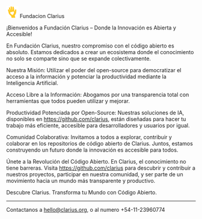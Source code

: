![Icon](img/logo-32.png) Fundacion Clarius

¡Bienvenidos a Fundación Clarius – Donde la Innovación es Abierta y Accesible!

En Fundación Clarius, nuestro compromiso con el código abierto es absoluto. Estamos dedicados a crear un ecosistema donde el conocimiento no solo se comparte sino que se expande colectivamente. 

Nuestra Misión: Utilizar el poder del open-source para democratizar el acceso a la información y potenciar la productividad mediante la Inteligencia Artificial. 

Acceso Libre a la Información: Abogamos por una transparencia total con herramientas que todos pueden utilizar y mejorar.

Productividad Potenciada por Open-Source: Nuestras soluciones de IA, disponibles en https://github.com/clarius, están diseñadas para hacer tu trabajo más eficiente, accesible para desarrolladores y usuarios por igual.

Comunidad Colaborativa: Invitamos a todos a explorar, contribuir y colaborar en los repositorios de código abierto de Clarius. Juntos, estamos construyendo un futuro donde la innovación es accesible para todos.

Únete a la Revolución del Código Abierto. En Clarius, el conocimiento no tiene barreras. Visita https://github.com/clarius para descubrir y contribuir a nuestros proyectos, participar en nuestra comunidad, y ser parte de un movimiento hacia un mundo más transparente y productivo.

Descubre Clarius. Transforma tu Mundo con Código Abierto.

----

Contactanos a hello@clarius.org, o al numero +54-11-23960774
